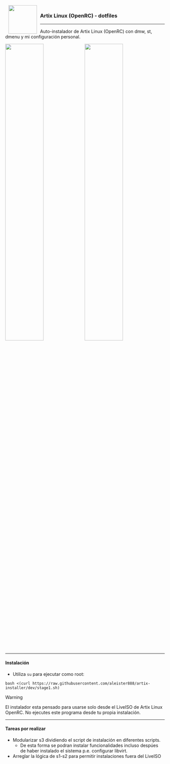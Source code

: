 <img src="https://raw.githubusercontent.com/aleister888/artix-installer/master/assets/artix-linux.png" align="left" height="90px" hspace="10px" vspace="0px">

### Artix Linux (OpenRC) - dotfiles

----

Auto-instalador de Artix Linux (OpenRC) con dmw, st, dmenu y mi configuración personal.

<p float="center">
	<img src="https://raw.githubusercontent.com/aleister888/artix-installer/dev/assets/screenshots/screenshot1.jpg" width="49%" />
	<img src="https://raw.githubusercontent.com/aleister888/artix-installer/dev/assets/screenshots/screenshot2.jpg" width="49%" />
</p>

---

#### Instalación

- Utiliza `su` para ejecutar como root:

```
bash <(curl https://raw.githubusercontent.com/aleister888/artix-installer/dev/stage1.sh)
```

> [!WARNING]
> El instalador esta pensado para usarse solo desde el LiveISO de Artix Linux OpenRC. No ejecutes este programa desde tu propia instalación.

---

#### Tareas por realizar

- Modularizar s3 dividiendo el script de instalación en diferentes scripts.
	- De esta forma se podran instalar funcionalidades incluso despúes de haber instalado el sistema p.e. configurar libvirt.
- Arreglar la lógica de s1-s2 para permitir instalaciones fuera del LiveISO
